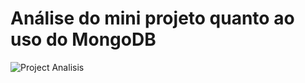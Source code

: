 # Análise do mini projeto quanto ao uso do MongoDB 

![Project Analisis](https://i.imgur.com/GZOUoY7.png "Project Analisis")